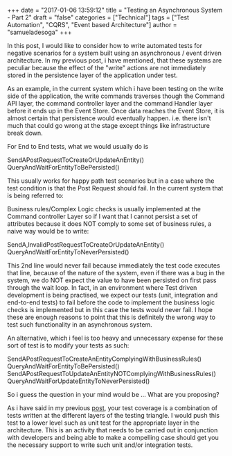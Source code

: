 +++
date = "2017-01-06 13:59:12"
title = "Testing an Asynchronous System - Part 2"
draft = "false"
categories = ["Technical"]
tags = ["Test Automation", "CQRS", "Event based Architecture"]
author = "samueladesoga"
+++

In this post, I would like to consider how to write automated tests for negative scenarios 
for a system built using an asynchronous / event driven architecture. In my previous post, i have mentioned,
that these systems are peculiar because the effect of the "write" actions are not immediately stored 
in the persistence layer of the application under test.

As an example, in the current system which i have been testing on the write side of the application, the write commands traverses 
though the Command API layer, the command controller layer  and the command Handler layer before it ends up in the Event Store.
Once data reaches the Event Store, it is almost certain that persistence would eventually happen. i.e. there isn't much that could go 
wrong at the stage except things like infrastructure break down.

For End to End tests, what we would usually do is

SendAPostRequestToCreateOrUpdateAnEntity()
QueryAndWaitForEntityToBePersisted()

This usually works for happy path test scenarios but in a case where the test condition is that the Post Request should fail.
In the current system that is being referred to:

Business rules/Complex Logic checks is usually implemented at the Command controller Layer so if I want that I cannot persist a set of attributes because it 
does NOT comply to some set of business rules, a naive way would be to write:


SendA,InvalidPostRequestToCreateOrUpdateAnEntity()
QueryAndWaitForEntityToNeverPersisted()
 
This 2nd line would never fail because immediately the test code executes that line, because of the nature of the system, 
even if there was a bug in the system, we do NOT expect the value to have been persisted on first pass through the wait loop. 
In fact, in an environment where Test driven development is being practised, we expect our tests (unit, integration and end-to-end tests) to fail
before the code to implement the business logic checks is implemented but in this case the tests would never fail. I hope these are enough reasons to 
point that this is definitely the wrong way to test such functionality in an asynchronous system.

An alternative, which i feel is too heavy and unnecessary expense for these sort of test is to modify your tests as such:

SendAPostRequestToCreateAnEntityComplyingWithBusinessRules()
QueryAndWaitForEntityToBePersisted()
SendAPostRequestToUpdateAnEntityNOTComplyingWithBusinessRules()
QueryAndWaitForUpdateEntityToNeverPersisted()

So i guess the question in your mind would be ... What are you proposing?

As i have said in my previous <a href="/post/2016/02/29/never-too-early-to-start-thinking-about-your-tests/">post</a>, your test coverage is a combination of tests written at the different layers of the testing triangle.
I would push this test to a lower level such as unit test for the appropriate layer in the architecture. This is an activity that needs to be carried out in 
conjunction with developers and being able to make a compelling case should get you the necessary support to write such unit and/or integration tests.

